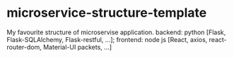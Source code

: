 # microservice-structure-template
My favourite structure of microservise application. backend: python [Flask, Flask-SQLAlchemy, Flask-restful, ...]; frontend: node js [React, axios, react-router-dom, Material-UI packets, ...]
